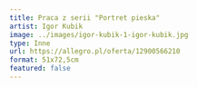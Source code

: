 ```yaml
---
title: Praca z serii "Portret pieska"
artist: Igor Kubik
image: ../images/igor-kubik-1-igor-kubik.jpg
type: Inne
url: https://allegro.pl/oferta/12900566210
format: 51x72,5cm
featured: false
---
```


